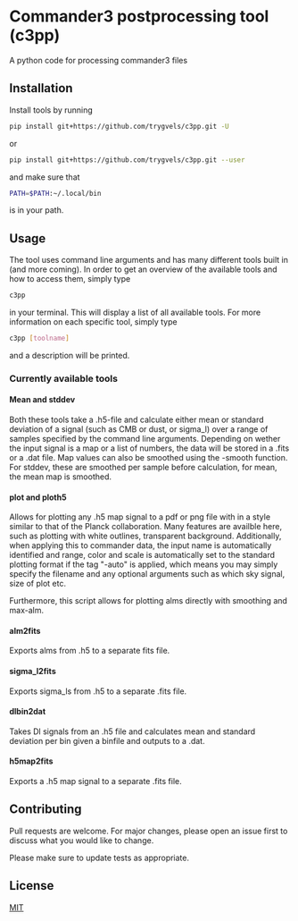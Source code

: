 # Commander3 postprocessing tool (c3pp)

A python code for processing commander3 files

## Installation

Install tools by running 

```bash
pip install git+https://github.com/trygvels/c3pp.git -U
```

or 


```bash
pip install git+https://github.com/trygvels/c3pp.git --user
```

and make sure that
```bash
PATH=$PATH:~/.local/bin
````
is in your path.


## Usage
The tool uses command line arguments and has many different tools built in (and more coming).
In order to get an overview of the available tools and how to access them, simply type
```bash
c3pp
````
in your terminal. This will display a list of all available tools.
For more information on each specific tool, simply type
```bash
c3pp [toolname]
````
and a description will be printed.

### Currently available tools
#### Mean and stddev
Both these tools take a .h5-file and calculate either mean or standard deviation of a signal (such as CMB or dust, or sigma_l) over a range of samples specified by the command line arguments. Depending on wether the input signal is a map or a list of numbers, the 
data will be stored in a .fits or a .dat file. Map values can also be smoothed using the -smooth function. For stddev, these are smoothed per sample before calculation, for mean, the mean map is smoothed.

#### plot and ploth5
Allows for plotting any .h5 map signal to a pdf or png file with in a style similar to that of the Planck collaboration. Many features are availble here, such as plotting with white outlines, transparent background. Additionally, when applying this to commander data, the input name is automatically identified and range, color and scale is automatically set to the standard plotting format if the tag "-auto" is applied, which means you may simply specify the filename and any optional arguments such as which sky signal, size of plot etc.

Furthermore, this script allows for plotting alms directly with smoothing and max-alm.
#### alm2fits
Exports alms from .h5 to a separate fits file.

#### sigma_l2fits
Exports sigma_ls from .h5 to a separate .fits file.

#### dlbin2dat
Takes Dl signals from an .h5 file and calculates mean and standard deviation per bin given a binfile and outputs to a .dat.

#### h5map2fits
Exports a .h5 map signal to a separate .fits file.

## Contributing
Pull requests are welcome. For major changes, please open an issue first to discuss what you would like to change.

Please make sure to update tests as appropriate.

## License
[MIT](https://choosealicense.com/licenses/mit/)